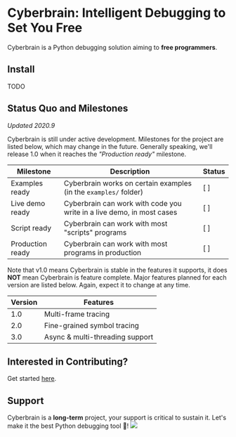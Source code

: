 # Cyberbrain: Intelligent Debugging to Set You Free

Cyberbrain is a Python debugging solution aiming to **free programmers**.

## Install

TODO

## Status Quo and Milestones

*Updated 2020.9*

Cyberbrain is still under active development. Milestones for the project are listed below, which may change in the future. Generally speaking, we'll release 1.0 when it reaches the *"Production ready"* milestone.

| Milestone        | Description                                                           | Status |
|------------------|-----------------------------------------------------------------------|--------|
| Examples ready   | Cyberbrain works on certain examples (in the `examples/` folder)      | [ ]    |
| Live demo ready  | Cyberbrain can work with code you write in a live demo, in most cases | [ ]    |
| Script ready     | Cyberbrain can work with most "scripts" programs                      | [ ]    |
| Production ready | Cyberbrain can work with most programs in production                  | [ ]    |

Note that v1.0 means Cyberbrain is stable in the features it supports, it does **NOT** mean Cyberbrain is feature complete. Major features planned for each version are listed below. Again, expect it to change at any time.

| Version | Features                        |
|---------|---------------------------------|
| 1.0     | Multi-frame tracing             |
| 2.0     | Fine-grained symbol tracing     |
| 3.0     | Async & multi-threading support |

## Interested in Contributing?
Get started [here](https://github.com/laike9m/cb-experimental/docs/Development.md).

## Support

Cyberbrain is a **long-term** project, your support is critical to sustain it. Let's make it the best Python debugging tool 🤟!
[![](https://www.buymeacoffee.com/assets/img/guidelines/download-assets-1.svg)](https://www.buymeacoffee.com/cyberbrain)
